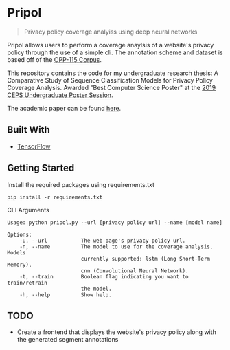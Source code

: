 # Pripol

> Privacy policy coverage analyiss using deep neural networks

Pripol allows users to perform a coverage anaylsis of a website's privacy policy through the use of a simple cli. The annotation scheme and dataset is based off of the [OPP-115 Corpus](https://usableprivacy.org/static/files/swilson_acl_2016.pdf).

This repository contains the code for my undergraduate research thesis: A Comparative Study of Sequence Classification Models for Privacy Policy Coverage Analysis. Awarded "Best Computer Science Poster" at the [2019 CEPS Undergraduate Poster Session](https://www.uoguelph.ca/ceps/events/2019/08/11th-annual-ceps-undergraduate-poster-session).

The academic paper can be found [here](https://arxiv.org/abs/2003.04972).

## Built With

-   [TensorFlow](https://www.tensorflow.org/)

## Getting Started

Install the required packages using requirements.txt

```
pip install -r requirements.txt
```

CLI Arguments

```
Usage: python pripol.py --url [privacy policy url] --name [model name]

Options:
    -u, --url           The web page's privacy policy url.
    -n, --name          The model to use for the coverage analysis. Models
                        currently supported: lstm (Long Short-Term Memory),
                        cnn (Convolutional Neural Network).
    -t, --train         Boolean flag indicating you want to train/retrain
                        the model.
    -h, --help          Show help.
```

## TODO

-   Create a frontend that displays the website's privacy policy along with the generated segment annotations
